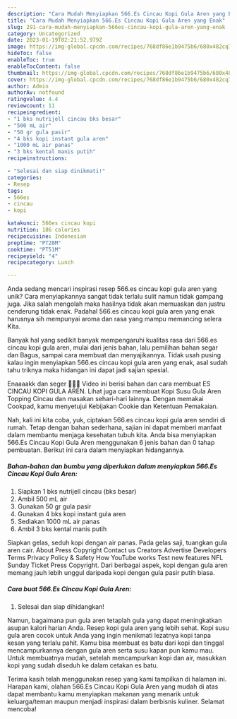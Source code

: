 ```yaml
---
description: "Cara Mudah Menyiapkan 566.Es Cincau Kopi Gula Aren yang Enak"
title: "Cara Mudah Menyiapkan 566.Es Cincau Kopi Gula Aren yang Enak"
slug: 291-cara-mudah-menyiapkan-566es-cincau-kopi-gula-aren-yang-enak
category: Uncategorized
date: 2023-01-19T02:21:52.979Z
image: https://img-global.cpcdn.com/recipes/768df86e1b9475b6/680x482cq70/566es-cincau-kopi-gula-aren-foto-resep-utama.jpg
hideToc: false
enableToc: true
enableTocContent: false
thumbnail: https://img-global.cpcdn.com/recipes/768df86e1b9475b6/680x482cq70/566es-cincau-kopi-gula-aren-foto-resep-utama.jpg
cover: https://img-global.cpcdn.com/recipes/768df86e1b9475b6/680x482cq70/566es-cincau-kopi-gula-aren-foto-resep-utama.jpg
author: Admin
authorAv: notfound
ratingvalue: 4.4
reviewcount: 11
recipeingredient:
- "1 bks nutrijell cincau bks besar"
- "500 mL air"
- "50 gr gula pasir"
- "4 bks kopi instant gula aren"
- "1000 mL air panas"
- "3 bks kental manis putih"
recipeinstructions:

- "Selesai dan siap dinikmati!"
categories:
- Resep
tags:
- 566es
- cincau
- kopi

katakunci: 566es cincau kopi 
nutrition: 186 calories
recipecuisine: Indonesian
preptime: "PT28M"
cooktime: "PT51M"
recipeyield: "4"
recipecategory: Lunch

---
```





Anda sedang mencari inspirasi resep 566.es cincau kopi gula aren yang unik? Cara menyiapkannya sangat tidak terlalu sulit namun tidak gampang juga. Jika salah mengolah maka hasilnya tidak akan memuaskan dan justru cenderung tidak enak. Padahal 566.es cincau kopi gula aren yang enak harusnya sih mempunyai aroma dan rasa yang mampu memancing selera Kita.





Banyak hal yang sedikit banyak mempengaruhi kualitas rasa dari 566.es cincau kopi gula aren, mulai dari jenis bahan, lalu pemilihan bahan segar dan Bagus, sampai cara membuat dan menyajikannya. Tidak usah pusing kalau ingin menyiapkan 566.es cincau kopi gula aren yang enak,      asal sudah tahu triknya maka hidangan ini dapat jadi sajian spesial.














Enaaaakk dan seger 🤭😋🤩 Video ini berisi bahan dan cara membuat ES CINCAU KOPI GULA AREN. Lihat juga cara membuat Kopi Susu Gula Aren Topping Cincau dan masakan sehari-hari lainnya. Dengan memakai Cookpad, kamu menyetujui Kebijakan Cookie dan Ketentuan Pemakaian.






Nah, kali ini kita coba, yuk, ciptakan 566.es cincau kopi gula aren sendiri di rumah. Tetap dengan bahan sederhana, sajian ini dapat memberi manfaat dalam membantu menjaga kesehatan tubuh kita. Anda bisa menyiapkan 566.Es Cincau Kopi Gula Aren menggunakan 6 jenis bahan dan 0 tahap pembuatan. Berikut ini cara dalam menyiapkan hidangannya.

<!--inarticleads1-->

##### Bahan-bahan dan bumbu yang diperlukan dalam menyiapkan 566.Es Cincau Kopi Gula Aren:

1. Siapkan 1 bks nutrijell cincau (bks besar)
1. Ambil 500 mL air
1. Gunakan 50 gr gula pasir
1. Gunakan 4 bks kopi instant gula aren
1. Sediakan 1000 mL air panas
1. Ambil 3 bks kental manis putih


Siapkan gelas, seduh kopi dengan air panas. Pada gelas saji, tuangkan gula aren cair. About Press Copyright Contact us Creators Advertise Developers Terms Privacy Policy &amp; Safety How YouTube works Test new features NFL Sunday Ticket Press Copyright. Dari berbagai aspek, kopi dengan gula aren memang jauh lebih unggul daripada kopi dengan gula pasir putih biasa. 

<!--inarticleads2-->

##### Cara buat 566.Es Cincau Kopi Gula Aren:


1. Selesai dan siap dihidangkan!

Namun, bagaimana pun gula aren tetaplah gula yang dapat meningkatkan asupan kalori harian Anda. Resep kopi gula aren yang lebih sehat. Kopi susu gula aren cocok untuk Anda yang ingin menikmati lezatnya kopi tanpa kesan yang terlalu pahit. Kamu bisa membuat es batu dari kopi dan tinggal mencampurkannya dengan gula aren serta susu kapan pun kamu mau. Untuk membuatnya mudah, setelah mencampurkan kopi dan air, masukkan kopi yang sudah diseduh ke dalam cetakan es batu. 

Terima kasih telah menggunakan resep yang kami tampilkan di halaman ini. Harapan kami, olahan 566.Es Cincau Kopi Gula Aren yang mudah di atas dapat membantu kamu menyiapkan makanan yang menarik untuk keluarga/teman maupun menjadi inspirasi dalam berbisnis kuliner. Selamat mencoba!
